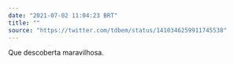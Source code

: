 ```yaml
---
date: "2021-07-02 11:04:23 BRT"
title: ""
source: "https://twitter.com/tdbem/status/1410346259911745538"
---
```


Que descoberta maravilhosa.